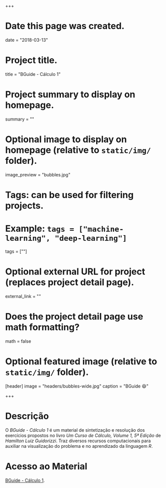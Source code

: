 +++
# Date this page was created.
date = "2018-03-13"

# Project title.
title = "BGuide - Cálculo 1"

# Project summary to display on homepage.
summary = ""

# Optional image to display on homepage (relative to `static/img/` folder).
image_preview = "bubbles.jpg"

# Tags: can be used for filtering projects.
# Example: `tags = ["machine-learning", "deep-learning"]`
tags = [""]

# Optional external URL for project (replaces project detail page).
external_link = ""

# Does the project detail page use math formatting?
math = false

# Optional featured image (relative to `static/img/` folder).
[header]
image = "headers/bubbles-wide.jpg"
caption = "BGuide :smile:"

+++

# Descrição
O *BGuide - Cálculo 1* é um material de sintetização e resolução dos exercícios
propostos no livro *Um Curso de Cálculo, Volume 1, 5ª Edição* de *Hamilton Luiz
Guidorizzi*. Traz diversos recursos computacionais para auxiliar na visualização
do problema e no aprendizado da linguagem *R*.

# Acesso ao Material
[BGuide - Cálculo 1](https://github.com/BGeronymo/BGuide/raw/master/Calculo%201/_book/Calculo-1.pdf).

